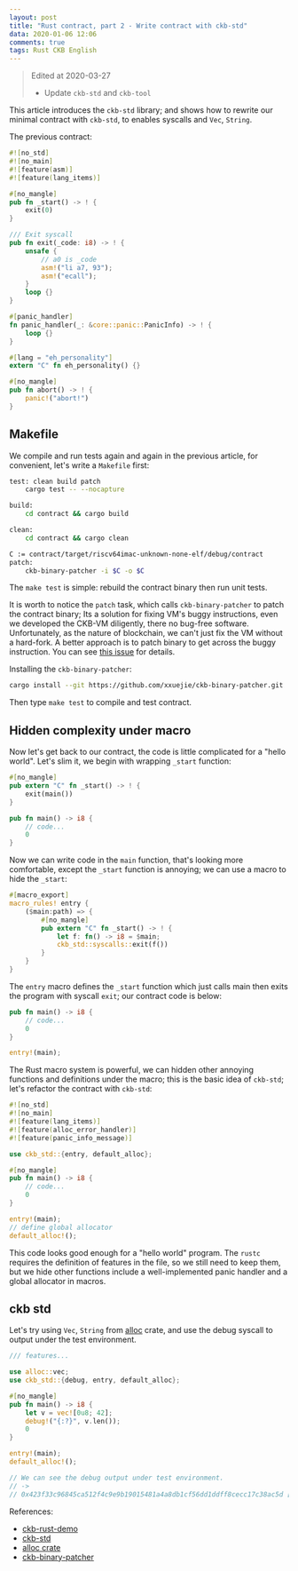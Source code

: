 ```yaml
---
layout: post
title: "Rust contract, part 2 - Write contract with ckb-std"
data: 2020-01-06 12:06
comments: true
tags: Rust CKB English
---
```


> Edited at 2020-03-27
>
> * Update `ckb-std` and `ckb-tool`

This article introduces the `ckb-std` library; and shows how to rewrite our minimal contract with `ckb-std`, to enables syscalls and `Vec`, `String`.

The previous contract:

``` rust
#![no_std]
#![no_main]
#![feature(asm)]
#![feature(lang_items)]

#[no_mangle]
pub fn _start() -> ! {
    exit(0)
}

/// Exit syscall
pub fn exit(_code: i8) -> ! {
    unsafe {
        // a0 is _code
        asm!("li a7, 93");
        asm!("ecall");
    }
    loop {}
}

#[panic_handler]
fn panic_handler(_: &core::panic::PanicInfo) -> ! {
    loop {}
}

#[lang = "eh_personality"]
extern "C" fn eh_personality() {}

#[no_mangle]
pub fn abort() -> ! {
    panic!("abort!")
}
```

## Makefile

We compile and run tests again and again in the previous article, for convenient, let's write a `Makefile` first:

``` sh
test: clean build patch
	cargo test -- --nocapture

build:
	cd contract && cargo build

clean:
	cd contract && cargo clean

C := contract/target/riscv64imac-unknown-none-elf/debug/contract
patch:
	ckb-binary-patcher -i $C -o $C

```

The `make test` is simple: rebuild the contract binary then run unit tests.

It is worth to notice the `patch` task, which calls `ckb-binary-patcher` to patch the contract binary; Its a solution for fixing VM's buggy instructions, even we developed the CKB-VM diligently, there no bug-free software. Unfortunately, as the nature of blockchain, we can't just fix the VM without a hard-fork. A better approach is to patch binary to get across the buggy instruction. You can see [this issue](https://github.com/nervosnetwork/ckb-vm/issues/92) for details.

Installing the `ckb-binary-patcher`:

``` sh
cargo install --git https://github.com/xxuejie/ckb-binary-patcher.git
```

Then type `make test` to compile and test contract.

## Hidden complexity under macro

Now let's get back to our contract, the code is little complicated for a "hello world". Let's slim it, we begin with wrapping `_start` function:

``` rust
#[no_mangle]
pub extern "C" fn _start() -> ! {
    exit(main())
}

pub fn main() -> i8 {
    // code...
    0
}
```

Now we can write code in the `main` function, that's looking more comfortable, except the `_start` function is annoying; we can use a macro to hide the `_start`:

``` rust
#[macro_export]
macro_rules! entry {
    ($main:path) => {
        #[no_mangle]
        pub extern "C" fn _start() -> ! {
            let f: fn() -> i8 = $main;
            ckb_std::syscalls::exit(f())
        }
    }
}
```

The `entry` macro defines the `_start` function which just calls main then exits the program with syscall `exit`; our contract code is below:

``` rust
pub fn main() -> i8 {
    // code...
    0
}

entry!(main);
```

The Rust macro system is powerful, we can hidden other annoying functions and definitions under the macro; this is the basic idea of `ckb-std`; let's refactor the contract with `ckb-std`:

``` rust
#![no_std]
#![no_main]
#![feature(lang_items)]
#![feature(alloc_error_handler)]
#![feature(panic_info_message)]

use ckb_std::{entry, default_alloc};

#[no_mangle]
pub fn main() -> i8 {
    // code...
    0
}

entry!(main);
// define global allocator
default_alloc!();
```

This code looks good enough for a "hello world" program. The `rustc` requires the definition of features in the file, so we still need to keep them, but we hide other functions include a well-implemented panic handler and a global allocator in macros.

## ckb std

Let's try using `Vec`, `String` from [alloc](https://doc.rust-lang.org/stable/std/alloc/index.html) crate, and use the debug syscall to output under the test environment.

``` rust
/// features...

use alloc::vec;
use ckb_std::{debug, entry, default_alloc};

#[no_mangle]
pub fn main() -> i8 {
    let v = vec![0u8; 42];
    debug!("{:?}", v.len());
    0
}

entry!(main);
default_alloc!();

// We can see the debug output under test environment.
// ->
// 0x423f33c96845ca512f4c9e9b19015481a4a8db1cf56dd1ddff8cecc17c38ac5d [contract debug] 42
```

References:

* [ckb-rust-demo](https://github.com/jjyr/ckb-rust-demo/tree/part2)
* [ckb-std](https://github.com/jjyr/ckb-std)
* [alloc crate](https://doc.rust-lang.org/stable/std/alloc/index.html)
* [ckb-binary-patcher](https://github.com/xxuejie/ckb-binary-patcher)
